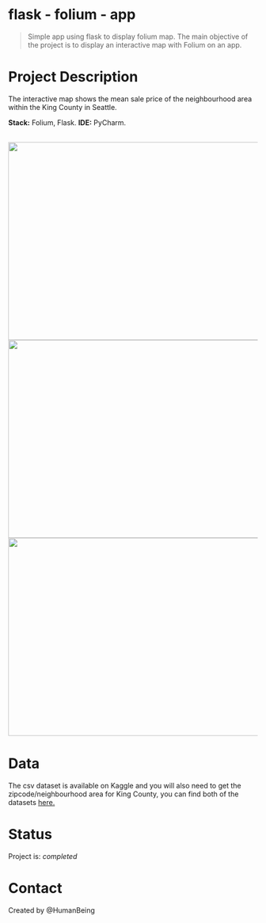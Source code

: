 # flask - folium - app
> Simple app using flask to display folium map. 
> The main objective of the project is to display an interactive map with Folium on an app. 

# Project Description
The interactive map shows the mean sale price of the neighbourhood area within the King County in Seattle. 

**Stack:** Folium, Flask.
**IDE:** PyCharm.

<br>
    <img src="master/images/main_app.png" class="centerImage" height="400" width="600">
    <img src="master/images/neighbourhood.png" class="centerImage" height="400" width="600">
    <img src="master/images/sale_price.png" class="centerImage" height="400" width="600">
<br>


# Data
The csv dataset is available on Kaggle and you will also need to get the zipcode/neighbourhood area for King County, you can find both of the datasets [here.](https://github.com/NothinBetterToDo/Data-Visualization/tree/master/data)


# Status
Project is: _completed_


# Contact
Created by @HumanBeing
